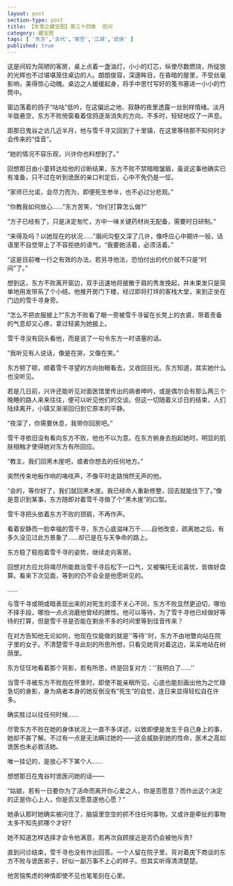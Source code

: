 ```yaml
---
layout: post
section-type: post
title: 【东雪之藏宝图】第三十四章  但问
category: 藏宝图
tags: [ '东方','古代','架空','江湖','武侠' ]
published: true
---
```

这是间较为简陋的客房，桌上点着一盏油灯，小小的灯芯，纵使尽数燃烧，所绽放的光辉也不过堪堪笼住桌边的人。朗朗俊容，深邃眸目，在昏暗的屋里，不受丝毫影响，美得惊心动魄。桌边之人缓缓起身，将手中思忖写好的笺书塞进一小小的竹筒中。

窗边落着的鸽子“咕咕”低吟，在这偏远之地、寂静的夜里透露一丝别样情绪。淡月半胧悬空，东方不败倚窗看着信鸽逐渐消失的方向，不多时，轻轻地叹了一声息。

距那日鬼谷之访几近半月，他与雪千寻又回到了十里镇，在这里等待那不知何时才会传来的“佳音”。

“她的情况不容乐观，兴许你也料想到了。”

回想那日由小童转达给他的诊断结果，东方不败不禁暗暗皱眉，虽说这事他确实已有准备，只不过在听到诡医的亲口判定后，心中不免仍是一怔。

“家师已允诺，会尽力而为，即便死生参半，也不必过分悲观。”

“你教我如何放心……”东方苦笑，“你们打算怎么做?”

“方子已经有了，只是决定匆忙，方中一味关键药材尚无配备，需要时日研制。”

“来得及吗？以她现在的状况……”眉间沟壑又深了几许，像呼应心中期许一般，话语里不自觉带上了不容拒绝的语气，“我要她活着，必须活着。”

“这是目前唯一行之有效的办法，若另寻他法，恐怕付出的代价就不只是“时间”了。”

想到这，东方不败离开窗边，双手迅速地将披散于肩的秀发挽起，并未束发只是简单地用发带系了个小结。他推开房门下楼，经过即将打烊的客栈大堂，来到正坐在门边的雪千寻身旁。

“怎么不把衣服披上?”东方不败看了眼一旁被雪千寻留在长凳上的衣裘，带着责备的气息却又心疼，拿过轻裘为她披上。

雪千寻没有回头看他，而是说了一句令东方一时语塞的话。

“我听见有人说话，像是在哭，又像在笑。”

东方顿了顿，顺着雪千寻望的方向抬眼看去，又收回目光。东方知道，其实她什么也没听见。

若是几日前，兴许还能听见对面医馆里传出的病者呻吟，或是偶尔会有那么两三个晚睡的路人来来往往，便可以听见他们的交谈。但这一切随着义诊日的结束，人们陆续离开，小镇又渐渐回归到它原本的平静。

“夜深了，你需要休息，我带你回房吧。”

雪千寻依旧没有看向东方不败，他也不以为意。在东方俯身去抱起她时，明显的肌肤相触才使得她对东方有所回应。

“教主，我们回黑木崖吧，或者你想去的任何地方。”

突然传来地板作响的咯吱声，不像平时走路悄然无声的他。

“会的，等你好了，我们就回黑木崖。我已经命人重新修整，回去就能住下了。”像是意识到某事，东方随即对着雪千寻做了个“黑木崖”的口型。

雪千寻把头依着东方不败的颈肩，不再作声。

看着安静而一脸幸福的雪千寻，东方心底滋味万千……自他改变，疏离她之后，有多久没见过此方景象了……却已是在与天争命的路上。

东方稳了稳抱着雪千寻的姿势，继续走向客房。

回想对方应允将竭尽所能救治雪千寻后松下一口气，又被嘱托无论喜忧，皆做好盘算。看来下次见面，等到的仍不会全是他愿听见的。

……

与雪千寻或明或暗表现出来的对死生的漠不关心不同，东方不败显然更迫切，哪怕不择手段，哪怕一点点消磨他曾经的脾性。他可以等待，为了雪千寻他已经做好等待的打算，但是雪千寻是否能在剩余不多的时间里等到佳音传来？

在对方告知他无论如何，他现在仅能做的就是''等待''时，东方不由地瞥向站在院子里的女子。不清楚雪千寻此刻的所思所想，只看见她背对着这边，呆呆地站在树荫里。

东方怔怔地看着那个背影，若有所思，终是回复对方：''我明白了……''

当雪千寻被东方不败抱在怀里时，即使不能亲眼所见，心底也能刻画出他为之忙碌急切的身影，身为病者本身的她反倒没有“死生”的自觉，连日来显得轻松自在许多。

确实胜过以往任何时候……

尽管东方不败在她的身体状况上一直不多详述，以致即便是发生于自己身上的事，她却不甚了解。不过有一点是无法瞒过她的——这会威胁到她的性命，医术之高如诡医也未必救活她。

唯一挂记的，是放心不下某个人……

想想那日在鬼谷时诡医问她的话——

“姑娘，若有一日要你为了活命而离开你心爱之人，你是否愿意？而作出这个决定的正是你心上人，你是否又愿意遂他心愿？”

她承认那时她确实被问住了，脑袋里空空的抓不住任何事物，又或许是牵扯的事物太多不知先抓哪个才好?

她不知道怎样选择才会令他满意，若再次自顾接近是否仍会被他斥责?

直到问诊结束，雪千寻也没有作出回答。一个人留在院子里，背对着庑下商谈的东方不败与诡医弟子，好似一副万事不上心的样子。但其实听得清清楚楚。

他苦恼焦虑的神情即使不见也笔笔刻在心里。

